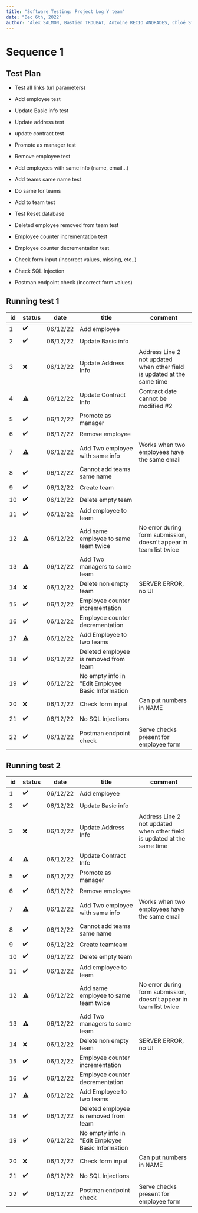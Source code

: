 ```yaml
---
title: "Software Testing: Project Log Y team"
date: "Dec 6th, 2022"
author: "Alex SALMON, Bastien TROUBAT, Antoine RECIO ANDRADES, Chloé STEPHAN"
---
```


# Sequence 1

## Test Plan 

- Test all links (url parameters)

- Add employee test
- Update Basic info test
- Update address test
- update contract test
- Promote as manager test
- Remove employee test

- Add employees with same info (name, email...)
- Add teams same name test 

- Do same for teams
- Add to team test

- Test Reset database 

- Deleted employee removed from team test 

- Employee counter incrementation test
- Employee counter decrementation test

- Check form input (incorrect values, missing, etc..)

- Check SQL Injection

- Postman endpoint check (incorrect form values) 

## Running test 1

| id  | status             | date     | title                                             | comment                                                                 |
| --- | ------------------ | -------- | ------------------------------------------------- | ----------------------------------------------------------------------- |
| 1   | :heavy_check_mark: | 06/12/22 | Add employee                                      |                                                                         |
| 2   | :heavy_check_mark: | 06/12/22 | Update Basic info                                 |                                                                         |
| 3   | :x:                | 06/12/22 | Update Address Info                               | Address Line 2 not updated when other field is updated at the same time |
| 4   | :warning:          | 06/12/22 | Update Contract Info                              | Contract date cannot be modified #2                                     |
| 5   | :heavy_check_mark: | 06/12/22 | Promote as manager                                |                                                                         |
| 6   | :heavy_check_mark: | 06/12/22 | Remove employee                                   |                                                                         |
| 7   | :warning:          | 06/12/22 | Add Two employee with same info                   | Works when two employees have the same email                            |
| 8   | :heavy_check_mark: | 06/12/22 | Cannot add teams same name                        |                                                                         |
| 9   | :heavy_check_mark: | 06/12/22 | Create team                                       |                                                                         |
| 10  | :heavy_check_mark: | 06/12/22 | Delete empty team                                 |                                                                         |
| 11  | :heavy_check_mark: | 06/12/22 | Add employee to team                              |                                                                         |
| 12  | :warning:          | 06/12/22 | Add same employee to same team twice              | No error during form submission, doesn't appear in team list twice      |
| 13  | :warning:          | 06/12/22 | Add Two managers to same team                     |                                                                         |
| 14  | :x:                | 06/12/22 | Delete non empty team                             | SERVER ERROR, no UI                                                     |
| 15  | :heavy_check_mark: | 06/12/22 | Employee counter incrementation                   |                                                                         |
| 16  | :heavy_check_mark: | 06/12/22 | Employee counter decrementation                   |                                                                         |
| 17  | :warning:          | 06/12/22 | Add Employee to two teams                         |                                                                         |
| 18  | :heavy_check_mark: | 06/12/22 | Deleted employee is removed from team             |                                                                         |
| 19  | :heavy_check_mark: | 06/12/22 | No empty info in "Edit Employee Basic Information |                                                                         |
| 20  | :x:                | 06/12/22 | Check form input                                  | Can put numbers in NAME                                                 |
| 21  | :heavy_check_mark: | 06/12/22 | No SQL Injections                                 |                                                                         |
| 22  | :heavy_check_mark: | 06/12/22 | Postman endpoint check                            | Serve checks present for employee form                                  |

## Running test 2

| id  | status             | date     | title                                             | comment                                                                 |
| --- | ------------------ | -------- | ------------------------------------------------- | ----------------------------------------------------------------------- |
| 1   | :heavy_check_mark: | 06/12/22 | Add employee                                      |                                                                         |
| 2   | :heavy_check_mark: | 06/12/22 | Update Basic info                                 |                                                                         |
| 3   | :x:                | 06/12/22 | Update Address Info                               | Address Line 2 not updated when other field is updated at the same time |
| 4   | :warning:          | 06/12/22 | Update Contract Info                              |                                                                         |
| 5   | :heavy_check_mark: | 06/12/22 | Promote as manager                                |                                                                         |
| 6   | :heavy_check_mark: | 06/12/22 | Remove employee                                   |                                                                         |
| 7   | :warning:          | 06/12/22 | Add Two employee with same info                   | Works when two employees have the same email                            |
| 8   | :heavy_check_mark: | 06/12/22 | Cannot add teams same name                        |                                                                         |
| 9   | :heavy_check_mark: | 06/12/22 | Create teamteam                                   |                                                                         |
| 10  | :heavy_check_mark: | 06/12/22 | Delete empty team                                 |                                                                         |
| 11  | :heavy_check_mark: | 06/12/22 | Add employee to team                              |                                                                         |
| 12  | :warning:          | 06/12/22 | Add same employee to same team twice              | No error during form submission, doesn't appear in team list twice      |
| 13  | :warning:          | 06/12/22 | Add Two managers to same team                     |                                                                         |
| 14  | :x:                | 06/12/22 | Delete non empty team                             | SERVER ERROR, no UI                                                     |
| 15  | :heavy_check_mark: | 06/12/22 | Employee counter incrementation                   |                                                                         |
| 16  | :heavy_check_mark: | 06/12/22 | Employee counter decrementation                   |                                                                         |
| 17  | :warning:          | 06/12/22 | Add Employee to two teams                         |                                                                         |
| 18  | :heavy_check_mark: | 06/12/22 | Deleted employee is removed from team             |                                                                         |
| 19  | :heavy_check_mark: | 06/12/22 | No empty info in "Edit Employee Basic Information |                                                                         |
| 20  | :x:                | 06/12/22 | Check form input                                  | Can put numbers in NAME                                                 |
| 21  | :heavy_check_mark: | 06/12/22 | No SQL Injections                                 |                                                                         |
| 22  | :heavy_check_mark: | 06/12/22 | Postman endpoint check                            | Serve checks present for employee form                                  |
